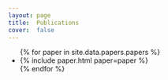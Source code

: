 ```yaml
---
layout: page
title:  Publications
cover:  false
---
```



<ul>
{% for paper in site.data.papers.papers %}
  <li>
  {% include paper.html paper=paper %}
  </li>
{% endfor %}
</ul>
